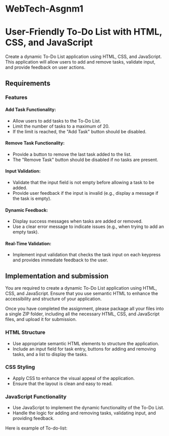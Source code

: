 # WebTech-Asgnm1
# User-Friendly To-Do List with HTML, CSS, and JavaScript

Create a dynamic To-Do List application using HTML, CSS, and JavaScript. This application will allow users to add and remove tasks, validate input, and provide feedback on user actions.

## Requirements

### Features

#### Add Task Functionality:
- Allow users to add tasks to the To-Do List.
- Limit the number of tasks to a maximum of 20.
- If the limit is reached, the "Add Task" button should be disabled.

#### Remove Task Functionality:
- Provide a button to remove the last task added to the list.
- The "Remove Task" button should be disabled if no tasks are present.

#### Input Validation:
- Validate that the input field is not empty before allowing a task to be added.
- Provide user feedback if the input is invalid (e.g., display a message if the task is empty).

#### Dynamic Feedback:
- Display success messages when tasks are added or removed.
- Use a clear error message to indicate issues (e.g., when trying to add an empty task).

#### Real-Time Validation:
- Implement input validation that checks the task input on each keypress and provides immediate feedback to the user.

## Implementation and submission

You are required to create a dynamic To-Do List application using HTML, CSS, and JavaScript. Ensure that you use semantic HTML to enhance the accessibility and structure of your application.

Once you have completed the assignment, please package all your files into a single ZIP folder, including all the necessary HTML, CSS, and JavaScript files, and upload it for submission.

### HTML Structure
- Use appropriate semantic HTML elements to structure the application.
- Include an input field for task entry, buttons for adding and removing tasks, and a list to display the tasks.

### CSS Styling
- Apply CSS to enhance the visual appeal of the application.
- Ensure that the layout is clean and easy to read.

### JavaScript Functionality
- Use JavaScript to implement the dynamic functionality of the To-Do List.
- Handle the logic for adding and removing tasks, validating input, and providing feedback.

Here is example of To-do-list: